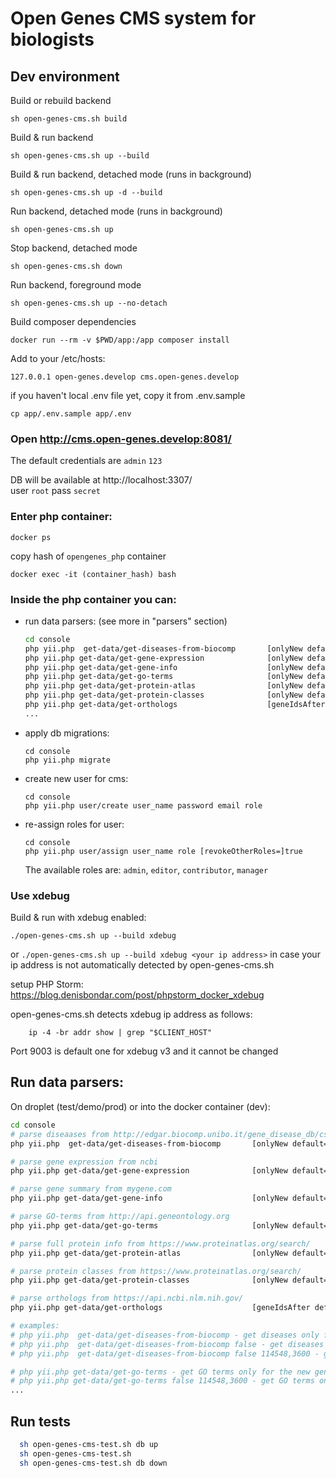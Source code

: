 # Open Genes CMS system for biologists

## Dev environment

Build or rebuild backend
```
sh open-genes-cms.sh build
```
Build & run backend
```
sh open-genes-cms.sh up --build
```

Build & run backend, detached mode (runs in background)
```
sh open-genes-cms.sh up -d --build
```
Run backend, detached mode (runs in background)
```
sh open-genes-cms.sh up
```
Stop backend, detached mode
```
sh open-genes-cms.sh down
```
Run backend, foreground mode
```
sh open-genes-cms.sh up --no-detach
```
Build composer dependencies
```
docker run --rm -v $PWD/app:/app composer install
```

Add to your /etc/hosts:
```
127.0.0.1 open-genes.develop cms.open-genes.develop
```
if you haven't local .env file yet, copy it from .env.sample
```
cp app/.env.sample app/.env
```
### Open http://cms.open-genes.develop:8081/

The default credentials are `admin` `123`

DB will be available at http://localhost:3307/ <br>
user `root` pass `secret`

### Enter php container:
```
docker ps
```
copy hash of `opengenes_php` container
```
docker exec -it (container_hash) bash
```

### Inside the php container you can:
* run data parsers:
  (see more in "parsers" section)
    ```bash
  cd console
  php yii.php  get-data/get-diseases-from-biocomp       [onlyNew default=true] true [geneNcbiIds default null] 1,2,3
  php yii.php get-data/get-gene-expression              [onlyNew default=true] true [geneNcbiIds default null] 1,2,3
  php yii.php get-data/get-gene-info                    [onlyNew default=true] true [geneNcbiIds default null] 1,2,3
  php yii.php get-data/get-go-terms                     [onlyNew default=true] true [geneNcbiIds default null] 1,2,3 [countRows default 2000] 2000
  php yii.php get-data/get-protein-atlas                [onlyNew default=true] true [geneNcbiIds default null] 1,2,3 [geneSearchName default null] BLM
  php yii.php get-data/get-protein-classes              [onlyNew default=true] true [geneNcbiIds default null] 1,2,3 [geneSearchName default null] BLM
  php yii.php get-data/get-orthologs                    [geneIdsAfter default=0]
  ...
    ```
* apply db migrations:
    ```
    cd console
    php yii.php migrate
    ```
* create new user for cms:
    ```
    cd console
    php yii.php user/create user_name password email role
    ```
* re-assign roles for user:
    ```
    cd console
    php yii.php user/assign user_name role [revokeOtherRoles=]true
    ```
  The available roles are: `admin`, `editor`, `contributor`, `manager`

### Use xdebug

Build & run with xdebug enabled:
```
./open-genes-cms.sh up --build xdebug
```

or ```./open-genes-cms.sh up --build xdebug <your ip address>```
in case your ip address is not automatically detected by open-genes-cms.sh

setup PHP Storm: https://blog.denisbondar.com/post/phpstorm_docker_xdebug

open-genes-cms.sh detects xdebug ip address as follows:
```
    ip -4 -br addr show | grep "$CLIENT_HOST"
```

Port 9003 is default one for xdebug v3 and it cannot be changed

## Run data parsers:
On droplet (test/demo/prod) or into the docker container (dev):
```bash
cd console
# parse diseaases from http://edgar.biocomp.unibo.it/gene_disease_db/csv_files/
php yii.php  get-data/get-diseases-from-biocomp       [onlyNew default=true] true [geneNcbiIds default null] 1,2,3

# parse gene expression from ncbi
php yii.php get-data/get-gene-expression              [onlyNew default=true] true [geneNcbiIds default null] 1,2,3

# parse gene summary from mygene.com
php yii.php get-data/get-gene-info                    [onlyNew default=true] true [geneNcbiIds default null] 1,2,3

# parse GO-terms from http://api.geneontology.org
php yii.php get-data/get-go-terms                     [onlyNew default=true] true [geneNcbiIds default null] 1,2,3 [countRows default 2000] 2000

# parse full protein info from https://www.proteinatlas.org/search/
php yii.php get-data/get-protein-atlas                [onlyNew default=true] true [geneNcbiIds default null] 1,2,3 [geneSearchName default null] BLM

# parse protein classes from https://www.proteinatlas.org/search/
php yii.php get-data/get-protein-classes              [onlyNew default=true] true [geneNcbiIds default null] 1,2,3 [geneSearchName default null] BLM

# parse orthologs from https://api.ncbi.nlm.nih.gov/
php yii.php get-data/get-orthologs                    [geneIdsAfter default=0]

# examples:
# php yii.php  get-data/get-diseases-from-biocomp - get diseases only for the new genes
# php yii.php  get-data/get-diseases-from-biocomp false - get diseases for ALL genes
# php yii.php  get-data/get-diseases-from-biocomp false 114548,3600 - get diseases only for 114548 and 3600 genes

# php yii.php get-data/get-go-terms - get GO terms only for the new genes
# php yii.php get-data/get-go-terms false 114548,3600 - get GO terms only for 114548 and 3600 genes
...
```
## Run tests
```bash
  sh open-genes-cms-test.sh db up
  sh open-genes-cms-test.sh
  sh open-genes-cms-test.sh db down
```
